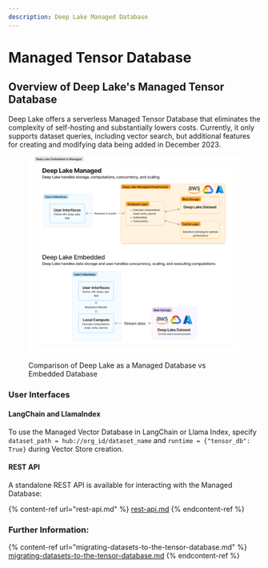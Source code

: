 ```yaml
---
description: Deep Lake Managed Database
---
```


# Managed Tensor Database

## Overview of Deep Lake's Managed Tensor Database

Deep Lake offers a serverless Managed Tensor Database that eliminates the complexity of self-hosting and substantially lowers costs. Currently, it only supports dataset queries, including vector search, but additional features for creating and modifying data being added in December 2023.

<figure><img src="../../.gitbook/assets/Deep_Lake_Embedded_vs_Managed.png" alt=""><figcaption><p>Comparison of Deep Lake as a Managed Database vs Embedded Database</p></figcaption></figure>

### User Interfaces

#### LangChain and LlamaIndex

To use the Managed Vector Database in LangChain or Llama Index, specify `dataset_path = hub://org_id/dataset_name` and `runtime = {"tensor_db": True}` during Vector Store creation.

#### REST API

A standalone REST API is available for interacting with the Managed Database:

{% content-ref url="rest-api.md" %}
[rest-api.md](rest-api.md)
{% endcontent-ref %}

### Further Information:

{% content-ref url="migrating-datasets-to-the-tensor-database.md" %}
[migrating-datasets-to-the-tensor-database.md](migrating-datasets-to-the-tensor-database.md)
{% endcontent-ref %}
